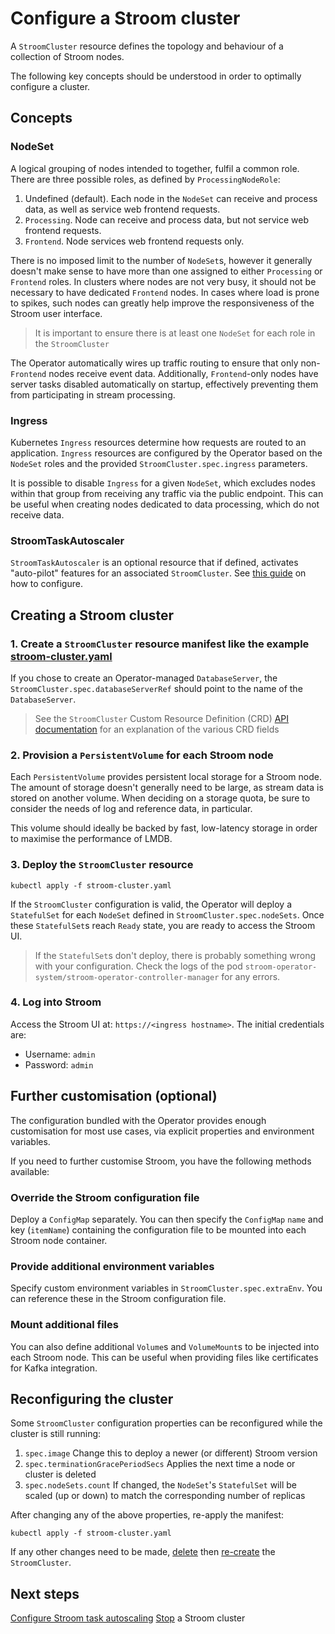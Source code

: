 # Configure a Stroom cluster

A `StroomCluster` resource defines the topology and behaviour of a collection of Stroom nodes.

The following key concepts should be understood in order to optimally configure a cluster.

## Concepts

### NodeSet

A logical grouping of nodes intended to together, fulfil a common role. There are three possible roles, as defined by `ProcessingNodeRole`:

1. Undefined (default). Each node in the `NodeSet` can receive and process data, as well as service web frontend requests.
1. `Processing`. Node can receive and process data, but not service web frontend requests.
1. `Frontend`. Node services web frontend requests only.

There is no imposed limit to the number of `NodeSet`s, however it generally doesn't make sense to have more than one assigned to either `Processing` or `Frontend` roles. In clusters where nodes are not very busy, it should not be necessary to have dedicated `Frontend` nodes. In cases where load is prone to spikes, such nodes can greatly help improve the responsiveness of the Stroom user interface.

> It is important to ensure there is at least one `NodeSet` for each role in the `StroomCluster`

The Operator automatically wires up traffic routing to ensure that only non-`Frontend` nodes receive event data. Additionally, `Frontend`-only nodes have server tasks disabled automatically on startup, effectively preventing them from participating in stream processing.

### Ingress

Kubernetes `Ingress` resources determine how requests are routed to an application. `Ingress` resources are configured by the Operator based on the `NodeSet` roles and the provided `StroomCluster.spec.ingress` parameters.

It is possible to disable `Ingress` for a given `NodeSet`, which excludes nodes within that group from receiving any traffic via the public endpoint. This can be useful when creating nodes dedicated to data processing, which do not receive data.

### StroomTaskAutoscaler

`StroomTaskAutoscaler` is an optional resource that if defined, activates "auto-pilot" features for an associated `StroomCluster`. See [this guide](configure-stroomtaskautoscaler.md) on how to configure.

## Creating a Stroom cluster

### 1. Create a `StroomCluster` resource manifest like the example [stroom-cluster.yaml](https://github.com/p-kimberley/stroom-k8s-operator/blob/master/samples/stroom-cluster.yaml)

If you chose to create an Operator-managed `DatabaseServer`, the `StroomCluster.spec.databaseServerRef` should point to the name of the `DatabaseServer`.

> See the `StroomCluster` Custom Resource Definition (CRD) [API documentation](https://doc.crds.dev/github.com/p-kimberley/stroom-k8s-operator/stroom.gchq.github.io/StroomCluster/v1) for an explanation of the various CRD fields

### 2. Provision a `PersistentVolume` for each Stroom node

Each `PersistentVolume` provides persistent local storage for a Stroom node. The amount of storage doesn't generally need to be large, as stream data is stored on another volume. When deciding on a storage quota, be sure to consider the needs of log and reference data, in particular.

This volume should ideally be backed by fast, low-latency storage in order to maximise the performance of LMDB.

### 3. Deploy the `StroomCluster` resource

```
kubectl apply -f stroom-cluster.yaml
```

If the `StroomCluster` configuration is valid, the Operator will deploy a `StatefulSet` for each `NodeSet` defined in `StroomCluster.spec.nodeSets`. Once these `StatefulSet`s reach `Ready` state, you are ready to access the Stroom UI.

> If the `StatefulSet`s don't deploy, there is probably something wrong with your configuration. Check the logs of the pod `stroom-operator-system/stroom-operator-controller-manager` for any errors.

### 4. Log into Stroom

Access the Stroom UI at: `https://<ingress hostname>`. The initial credentials are:

* Username: `admin`
* Password: `admin`

## Further customisation (optional)

The configuration bundled with the Operator provides enough customisation for most use cases, via explicit properties and environment variables.

If you need to further customise Stroom, you have the following methods available:

### Override the Stroom configuration file

Deploy a `ConfigMap` separately. You can then specify the `ConfigMap` `name` and key (`itemName`) containing the configuration file to be mounted into each Stroom node container.

### Provide additional environment variables

Specify custom environment variables in `StroomCluster.spec.extraEnv`. You can reference these in the Stroom configuration file.

### Mount additional files

You can also define additional `Volume`s and `VolumeMount`s to be injected into each Stroom node. This can be useful when providing files like certificates for Kafka integration.

## Reconfiguring the cluster

Some `StroomCluster` configuration properties can be reconfigured while the cluster is still running:

1. `spec.image` Change this to deploy a newer (or different) Stroom version
1. `spec.terminationGracePeriodSecs` Applies the next time a node or cluster is deleted
1. `spec.nodeSets.count` If changed, the `NodeSet`'s `StatefulSet` will be scaled (up or down) to match the corresponding number of replicas

After changing any of the above properties, re-apply the manifest:

```
kubectl apply -f stroom-cluster.yaml
```

If any other changes need to be made, [delete](stop-stroom-cluster.md) then [re-create](configure-stroom-cluster.md) the `StroomCluster`.

## Next steps

[Configure Stroom task autoscaling](configure-stroomtaskautoscaler.md)
[Stop](stop-stroom-cluster.md) a Stroom cluster